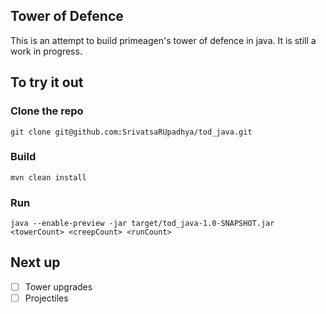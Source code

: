 ## Tower of Defence
This is an attempt to build primeagen's tower of defence in java. It is still a work in progress.

## To try it out
### Clone the repo
```git clone git@github.com:SrivatsaRUpadhya/tod_java.git```

### Build
```mvn clean install```

### Run
```java --enable-preview -jar target/tod_java-1.0-SNAPSHOT.jar <towerCount> <creepCount> <runCount>```
## Next up
- [ ] Tower upgrades
- [ ] Projectiles
